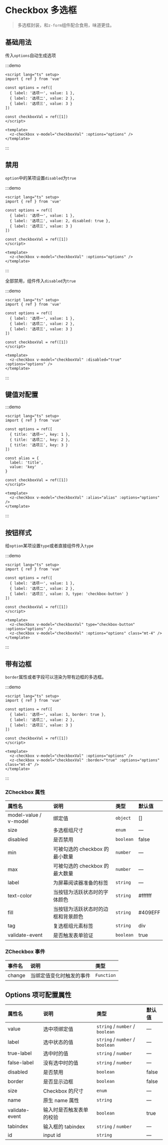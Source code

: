 # Checkbox 多选框

> 多选框封装，和`z-form`组件配合食用，味道更佳。

## 基础用法

传入`options`自动生成选项

:::demo

```vue
<script lang="ts" setup>
import { ref } from 'vue'

const options = ref([
  { label: '选项一', value: 1 },
  { label: '选项二', value: 2 },
  { label: '选项三', value: 3 }
])

const checkboxVal = ref([1])
</script>

<template>
  <z-checkbox v-model="checkboxVal" :options="options" />
</template>
```

:::

## 禁用

`option`中的某项设置`disabled`为`true`

:::demo

```vue
<script lang="ts" setup>
import { ref } from 'vue'

const options = ref([
  { label: '选项一', value: 1 },
  { label: '选项二', value: 2, disabled: true },
  { label: '选项三', value: 3 }
])

const checkboxVal = ref([1])
</script>

<template>
  <z-checkbox v-model="checkboxVal" :options="options" />
</template>
```

:::

全部禁用，组件传入`disabled`为`true`

:::demo

```vue
<script lang="ts" setup>
import { ref } from 'vue'

const options = ref([
  { label: '选项一', value: 1 },
  { label: '选项二', value: 2 },
  { label: '选项三', value: 3 }
])

const checkboxVal = ref([1])
</script>

<template>
  <z-checkbox v-model="checkboxVal" :disabled="true" :options="options" />
</template>
```

:::

## 键值对配置

:::demo

```vue
<script lang="ts" setup>
import { ref } from 'vue'

const options = ref([
  { title: '选项一', key: 1 },
  { title: '选项二', key: 2 },
  { title: '选项三', key: 3 }
])

const alias = {
  label: 'title',
  value: 'key'
}

const checkboxVal = ref([1])
</script>

<template>
  <z-checkbox v-model="checkboxVal" :alias="alias" :options="options" />
</template>
```

:::

## 按钮样式

给`option`某项设置`type`或者直接组件传入`type`

:::demo

```vue
<script lang="ts" setup>
import { ref } from 'vue'

const options = ref([
  { label: '选项一', value: 1 },
  { label: '选项二', value: 2 },
  { label: '选项三', value: 3, type: 'checkbox-button' }
])

const checkboxVal = ref([1])
</script>

<template>
  <z-checkbox v-model="checkboxVal" type="checkbox-button" :options="options" />
  <z-checkbox v-model="checkboxVal" :options="options" class="mt-4" />
</template>
```

:::

## 带有边框

`border`属性或者字段可以渲染为带有边框的多选框。

:::demo

```vue
<script lang="ts" setup>
import { ref } from 'vue'

const options = ref([
  { label: '选项一', value: 1, border: true },
  { label: '选项二', value: 2 },
  { label: '选项三', value: 3 }
])

const checkboxVal = ref([1])
</script>

<template>
  <z-checkbox v-model="checkboxVal" :options="options" />
  <z-checkbox v-model="checkboxVal" :border="true" :options="options" class="mt-4" />
</template>
```

:::

### ZCheckbox 属性

| 属性名                | 说明                               | 类型      | 默认值  |
| :-------------------- | :--------------------------------- | :-------- | :------ |
| model-value / v-model | 绑定值                             | `object`  | []      |
| size                  | 多选框组尺寸                       | `enum`    | —       |
| disabled              | 是否禁用                           | `boolean` | false   |
| min                   | 可被勾选的 checkbox 的最小数量     | `number`  | —       |
| max                   | 可被勾选的 checkbox 的最大数量     | `number`  | —       |
| label                 | 为屏幕阅读器准备的标签             | `string`  | —       |
| text-color            | 当按钮为活跃状态时的字体颜色       | `string`  | #ffffff |
| fill                  | 当按钮为活跃状态时的边框和背景颜色 | `string`  | #409EFF |
| tag                   | 复选框组元素标签                   | `string`  | div     |
| validate-event        | 是否触发表单验证                   | `boolean` | true    |

### ZCheckbox 事件

| 事件名 | 说明                     | 类型       |
| :----- | :----------------------- | :--------- |
| change | 当绑定值变化时触发的事件 | `Function` |

## Options 项可配置属性

| 属性名                | 说明                                                         | 类型                                       | 默认值 |
| :-------------------- | :----------------------------------------------------------- | :----------------------------------------- | :----- |
| value | 选中项绑定值                                                 | `string` / `number` / `boolean`            | —      |
| label                 | 选中状态的值 | `string` / `number` / `boolean` | —      |
| true-label            | 选中时的值                                                   | `string` / `number`                        | —      |
| false-label           | 没有选中时的值                                               | `string` / `number`                        | —      |
| disabled              | 是否禁用                                                     | `boolean`                                  | false  |
| border                | 是否显示边框                                                 | `boolean`                                  | false  |
| size                  | Checkbox 的尺寸                                              | `enum`                                     | —      |
| name                  | 原生 name 属性                                               | `string`                                   | —      |
| validate-event        | 输入时是否触发表单的校验                                     | `boolean`                                  | true   |
| tabindex              | 输入框的 tabindex                                            | `string` / `number`                        | —      |
| id                    | input id                                                     | `string`                                   | —      |
